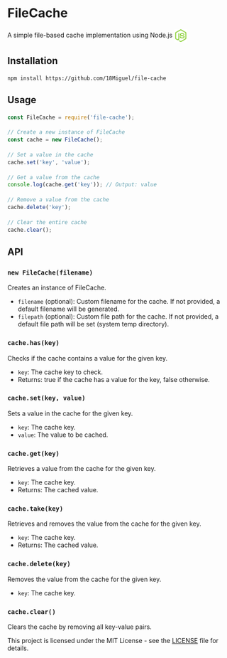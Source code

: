 # FileCache

A simple file-based cache implementation using Node.js <img align="center" alt="Miguel-NodeJS" height="30" width="30" src="https://raw.githubusercontent.com/devicons/devicon/master/icons/nodejs/nodejs-plain.svg"/>

## Installation

```shell
npm install https://github.com/18Miguel/file-cache
```

## Usage

```javascript
const FileCache = require('file-cache');

// Create a new instance of FileCache
const cache = new FileCache();

// Set a value in the cache
cache.set('key', 'value');

// Get a value from the cache
console.log(cache.get('key')); // Output: value

// Remove a value from the cache
cache.delete('key');

// Clear the entire cache
cache.clear();
```

## API

### `new FileCache(filename)`

Creates an instance of FileCache.

- `filename` (optional): Custom filename for the cache. If not provided, a default filename will be generated.
- `filepath` (optional): Custom file path for the cache. If not provided, a default file path will be set (system temp directory).

### `cache.has(key)`

Checks if the cache contains a value for the given key.

- `key`: The cache key to check.
- Returns: true if the cache has a value for the key, false otherwise.

### `cache.set(key, value)`

Sets a value in the cache for the given key.

- `key`: The cache key.
- `value`: The value to be cached.

### `cache.get(key)`

Retrieves a value from the cache for the given key.

- `key`: The cache key.
- Returns: The cached value.

### `cache.take(key)`

Retrieves and removes the value from the cache for the given key.

- `key`: The cache key.
- Returns: The cached value.

### `cache.delete(key)`

Removes the value from the cache for the given key.

- `key`: The cache key.

### `cache.clear()`

Clears the cache by removing all key-value pairs.

This project is licensed under the MIT License - see the [LICENSE](https://github.com/18Miguel/file-cache/blob/main/LICENSE) file for details.
